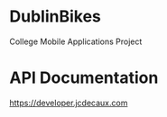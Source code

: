 # DublinBikes
College Mobile Applications Project

# API Documentation
https://developer.jcdecaux.com



